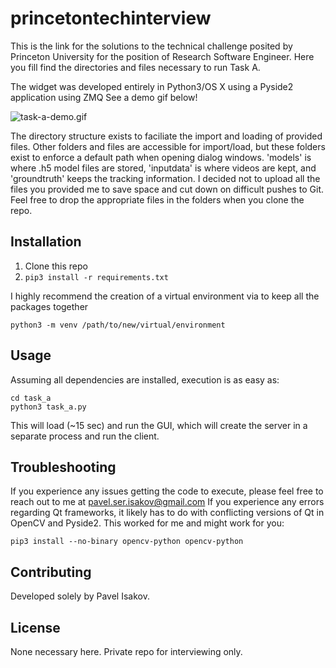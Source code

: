 # princetontechinterview

This is the link for the solutions to the technical challenge posited by Princeton University for the position of Research Software Engineer. Here you fill find the directories and files necessary to run Task A. 

The widget was developed entirely in Python3/OS X using a Pyside2 application using ZMQ
See a demo gif below!

![task-a-demo.gif](task-a-demo.gif)

The directory structure exists to faciliate the import and loading of provided files. Other folders and files are accessible for import/load, but these folders exist to enforce a default path when opening dialog windows. 'models' is where .h5 model files are stored, 'inputdata' is where videos are kept, and 'groundtruth' keeps the tracking information. I decided not to upload all the files you provided me to save space and cut down on difficult pushes to Git. Feel free to drop the appropriate files in the folders when you clone the repo.

## Installation
1. Clone this repo
2. `pip3 install -r requirements.txt`
  
  I highly recommend the creation of a virtual environment via to keep all the packages together
  ```
  python3 -m venv /path/to/new/virtual/environment
  ```

## Usage
Assuming all dependencies are installed, execution is as easy as:
```
cd task_a
python3 task_a.py
```
This will load (~15 sec) and run the GUI, which will create the server in a separate process and run the client.

## Troubleshooting
If you experience any issues getting the code to execute, please feel free to reach out to me at pavel.ser.isakov@gmail.com
If you experience any errors regarding Qt frameworks, it likely has to do with conflicting versions of Qt in OpenCV and Pyside2. This worked for me and might work for you:
```
pip3 install --no-binary opencv-python opencv-python
```

## Contributing
Developed solely by Pavel Isakov.

## License
None necessary here. Private repo for interviewing only.
